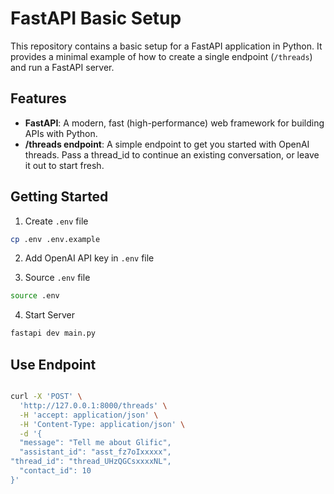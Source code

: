 # FastAPI Basic Setup

This repository contains a basic setup for a FastAPI application in Python. It provides a minimal example of how to create a single endpoint (`/threads`) and run a FastAPI server.

## Features

- **FastAPI**: A modern, fast (high-performance) web framework for building APIs with Python.
- **/threads endpoint**: A simple endpoint to get you started with OpenAI threads. Pass a thread_id to continue an existing conversation, or leave it out to start fresh.

## Getting Started

1. Create `.env` file

```bash
cp .env .env.example
```

2. Add OpenAI API key in `.env` file

3. Source `.env` file

```bash
source .env
```

4. Start Server

```bash
fastapi dev main.py
```

## Use Endpoint

```bash

curl -X 'POST' \
  'http://127.0.0.1:8000/threads' \
  -H 'accept: application/json' \
  -H 'Content-Type: application/json' \
  -d '{
  "message": "Tell me about Glific",
  "assistant_id": "asst_fz7oIxxxxx",
"thread_id": "thread_UHzQGCsxxxxNL",
  "contact_id": 10
}'

```

